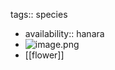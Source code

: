 tags:: species

- availability:: hanara
- ![image.png](https://peach-geographical-bat-397.mypinata.cloud/ipfs/QmTXbESqiXNkP6zSXb5BhssNb2o2cHV7HMDLnnqP8wrRVb)
- [[flower]]